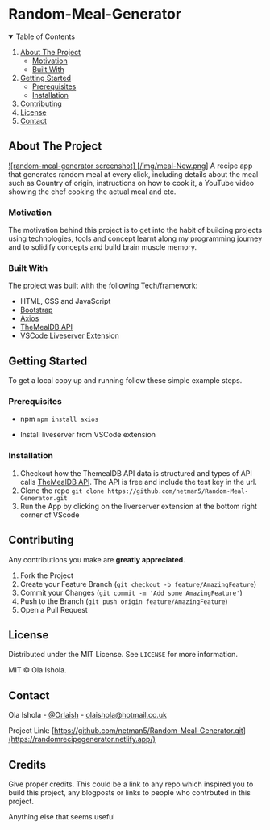 <!-- Project Title -->
# Random-Meal-Generator

<!-- TABLE OF CONTENTS -->
<details open="open">
<summary>Table of Contents</summary>
<ol>
<li>
<a href="#about-the-project">About The Project</a>
<ul>
    <li><a href="#motivation">Motivation</a></li>
</ul>

<ul>
    <li><a href="#built-with">Built With</a></li>
</ul>
</li>

<li>
      <a href="#getting-started">Getting Started</a>
      <ul>
        <li><a href="#prerequisites">Prerequisites</a></li>
        <li><a href="#installation">Installation</a></li>
      </ul>
    </li>
<li><a href="#contributing">Contributing</a></li>
<li><a href="#license">License</a></li>
<li><a href="#contact">Contact</a></li>

</ol>

</details>

<!-- About the Project -->
## About The Project
[![random-meal-generator screenshot] [/img/meal-New.png]](https://randomrecipegenerator.netlify.app/)
A recipe app that generates random meal at every click, including details about the meal such as Country of origin, instructions on how to cook it, a YouTube video showing the chef cooking the actual meal and etc.
### Motivation
The motivation behind this project is to get into the habit of building projects using technologies, tools and concept learnt along my programming journey and to solidify concepts and build brain muscle memory.  

### Built With
The project was built with the following Tech/framework:
* HTML, CSS and JavaScript
* [Bootstrap](https://getbootstrap.com)
* [Axios](https://github.com/axios/axios)
* [TheMealDB API](https://www.themealdb.com/api.php)
* [VSCode Liveserver Extension](https://marketplace.visualstudio.com/items?itemName=ritwickdey.LiveServer)

<!-- GETTING STARTED -->
## Getting Started
To get a local copy up and running follow these simple example steps.
### Prerequisites
* npm
`npm install axios`

* Install liveserver from VSCode extension
### Installation

1. Checkout how the ThemealDB API data is structured and types of API calls [TheMealDB API](https://www.themealdb.com/api.php). The API is free and include the test key in the url.
2. Clone the repo
   `git clone https://github.com/netman5/Random-Meal-Generator.git`
3. Run the App by clicking on the liverserver extension at the bottom right corner of VScode

<!-- CONTRIBUTING -->
## Contributing
Any contributions you make are **greatly appreciated**.

1. Fork the Project
2. Create your Feature Branch (`git checkout -b feature/AmazingFeature`)
3. Commit your Changes (`git commit -m 'Add some AmazingFeature'`)
4. Push to the Branch (`git push origin feature/AmazingFeature`)
5. Open a Pull Request


<!-- LICENSE -->
## License

Distributed under the MIT License. See `LICENSE` for more information.

MIT © Ola Ishola.

<!-- CONTACT -->
## Contact

Ola Ishola - [@Orlaish](https://twitter.com/@Orlaish) - olaishola@hotmail.co.uk

Project Link: [https://github.com/netman5/Random-Meal-Generator.git](https://randomrecipegenerator.netlify.app/)

## Credits
Give proper credits. This could be a link to any repo which inspired you to build this project, any blogposts or links to people who contrbuted in this project.

Anything else that seems useful
